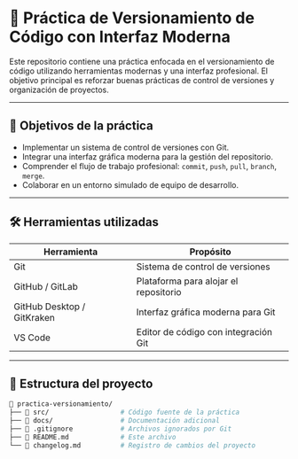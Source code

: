 # 🧪 Práctica de Versionamiento de Código con Interfaz Moderna

Este repositorio contiene una práctica enfocada en el versionamiento de código utilizando herramientas modernas y una interfaz profesional. El objetivo principal es reforzar buenas prácticas de control de versiones y organización de proyectos.

---

## 🚀 Objetivos de la práctica

- Implementar un sistema de control de versiones con Git.
- Integrar una interfaz gráfica moderna para la gestión del repositorio.
- Comprender el flujo de trabajo profesional: `commit`, `push`, `pull`, `branch`, `merge`.
- Colaborar en un entorno simulado de equipo de desarrollo.

---

## 🛠️ Herramientas utilizadas

| Herramienta     | Propósito                                     |
|------------------|-----------------------------------------------|
| Git              | Sistema de control de versiones               |
| GitHub / GitLab  | Plataforma para alojar el repositorio         |
| GitHub Desktop / GitKraken | Interfaz gráfica moderna para Git |
| VS Code          | Editor de código con integración Git          |

---

## 🧩 Estructura del proyecto

```bash
📁 practica-versionamiento/
├── 📁 src/                  # Código fuente de la práctica
├── 📁 docs/                 # Documentación adicional
├── 📄 .gitignore            # Archivos ignorados por Git
├── 📄 README.md             # Este archivo
└── 📄 changelog.md          # Registro de cambios del proyecto
